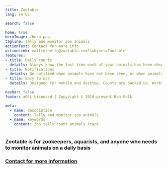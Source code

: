 ```yaml
---
title: Zootable
lang: en-US

search: false

home: true
heroImage: /hero.png
tagline: Tally and monitor zoo animals
actionText: Contact for more info
actionLink: mailto:hello@zootable.com?subject=Zootable
features:
- title: Daily counts
  details: Always know the last time each of your animals has been observed.
- title: Notifications
  details: Be notified when animals have not been seen, or when animals are marked missing.
- title: Easy to use
  details: Designed for mobile and desktop. Counts are backed up. Works with existing record systems.

navbar: false
footer: aGPL Licensed | Copyright © 2019-present Ben Falk

meta:
  - name: description
    content: Tally and monitor zoo animals
  - name: keywords
    content: Zoo tally count animals track
---
```


<div class="hero">

### Zootable is for zookeepers, aquarists, and anyone who needs to monitor animals on a daily basis

### [Contact for more information](mailto:hello@zootable.com?subject=Zootable)

</div>